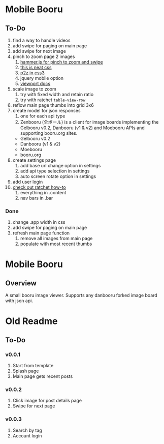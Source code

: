 # Mobile Booru

## To-Do

1. find a way to handle videos
1. add swipe for paging on main page
1. add swipe for next image
1. pinch to zoom page 2 images
    1. [hammer.js for pinch to zoom and swipe](http://hammerjs.github.io/)
    1. [this is neat css](http://bl.ocks.org/mbostock/35964711079355050ff1)
    1. [p2z in css3](http://stackoverflow.com/questions/10802176/pinch-to-zoom-with-css3)
    1. jquery mobile option
    1. [viewport docs](https://developer.mozilla.org/en-US/docs/Mozilla/Mobile/Viewport_meta_tag)
1. scale image to zoom
    1. try with fixed width and retain ratio
    1. try with ratchet `table-view-row`
1. reflow main page thumbs into grid 3x6
1. create model for json responses
    1. one for each api type
    1. Zenbooru (全ボール) is a client for image boards implementing the Gelbooru v0.2, Danbooru (v1 & v2) and Moebooru APIs and supporting booru.org sites.
    - Gelbooru v0.2
    - Danbooru (v1 & v2)
    - Moebooru
    - booru.org
1. create settings page
    1. add base url change option in settings
    1. add api type selection in settings
    1. auto screen rotate option in settings
1. add user login
1. [check out ratchet how-to](http://goratchet.com/getting-started/)
    1. everything in .content
    1. nav bars in .bar

### Done

1. change .app width in css
1. add swipe for paging on main page
1. refresh main page function
    1. remove all images from main page
    1. populate with most recent thumbs



# Mobile Booru

## Overview

A small booru image viewer. Supports any danbooru forked image board with json api.








# Old Readme

## To-Do

### v0.0.1

1. Start from template
1. Splash page
1. Main page gets recent posts

### v0.0.2

1. Click image for post details page
1. Swipe for next page

### v0.0.3
1. Search by tag
1. Account login
